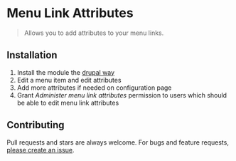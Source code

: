 # Menu Link Attributes

> Allows you to add attributes to your menu links.

## Installation

1. Install the module the [drupal way](https://www.drupal.org/documentation/install/modules-themes/modules-8)
2. Edit a menu item and edit attributes
3. Add more attributes if needed on configuration page
4. Grant *Administer menu link attributes* permission to users which should be able to edit menu link attributes

## Contributing

Pull requests and stars are always welcome. For bugs and feature requests, [please create an issue](https://github.com/yannickoo/menu_link_attributes/issues/new).

